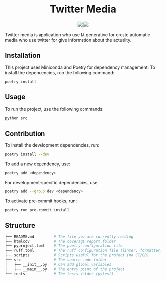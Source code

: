 <div align="center">
    <h1 style="font-size: xx-large; font-weight: bold;">Twitter Media</h1>
    <a href="#">
        <img src="https://img.shields.io/badge/Python-3.12-0">
    </a>
    <a href="#">
        <img src="https://img.shields.io/badge/License-MIT-f">
    </a>
    <br>
</div>

Twitter media is application who use IA generative for create automatic media who use twitter for give information about the actuality.

## Installation

This project uses Miniconda and Poetry for dependency management. To install the dependencies, run the following command:

```bash
poetry install
```

## Usage

To run the project, use the following commands:

```bash
python src
```

## Contribution

To install the development dependencies, run:

```bash
poetry install --dev
```

To add a new dependency, use:

```bash
poetry add <dependency>
```

For development-specific dependencies, use:

```bash
poetry add --group dev <dependency>
```

To activate pre-commit hooks, run:

```bash
poetry run pre-commit install
```

## Structure

```bash
├── README.md         # The file you are currently reading
├── htmlcov           # The coverage report folder
├── pyproject.toml    # The poetry configuration file
├── ruff.toml         # The ruff configuration file (linter, formatter)
├── scripts           # Scripts useful for the project (no CI/CD)
├── src               # The source code folder
│   ├── __init__.py   # Can add global variables
│   ├── __main__.py   # The entry point of the project
└── tests             # The tests folder (pytest)
```